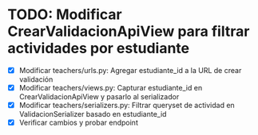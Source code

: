 # TODO: Modificar CrearValidacionApiView para filtrar actividades por estudiante

- [x] Modificar teachers/urls.py: Agregar estudiante_id a la URL de crear validación
- [x] Modificar teachers/views.py: Capturar estudiante_id en CrearValidacionApiView y pasarlo al serializador
- [x] Modificar teachers/serializers.py: Filtrar queryset de actividad en ValidacionSerializer basado en estudiante_id
- [x] Verificar cambios y probar endpoint
